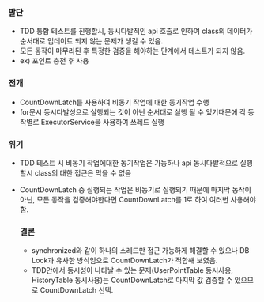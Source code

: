 ### **발단**
- TDD 통합 테스트를 진행할시, 동시다발적인 api 호출로 인하여 class의 데이터가 순서대로 업데이트 되지 않는 문제가 생길 수 있음.
- 모든 동작이 마무리된 후 특정한 검증을 해야하는 단계에서 테스트가 되지 않음.
- ex) 포인트 충전 후 사용

### **전개**
- CountDownLatch를 사용하여 비동기 작업에 대한 동기작업 수행
- for문시 동시다발성으로 실행되는 것이 아닌 순서대로 실행 될 수 있기때문에 각 동작별로 ExecutorService을 사용하여 쓰레드 실행

### **위기**
- TDD 테스트 시 비동기 작업에대한 동기작업은 가능하나 api 동시다발적으로 실행할시 class의 대한 접근은 막을 수 없음
- CountDownLatch 중 실행되는 작업은 비동기로 실행되기 때문에 마지막 동작이 아닌, 모든 동작을 검증해야한다면 CountDownLatch를 1로 하여 여러번 사용해야함.

  ### **결론**
  - synchronized와 같이 하나의 스레드만 접근 가능하게 해결할 수 있으나 DB Lock과 유사한 방식임으로 CountDownLatch가 적합해 보였음.
  - TDD안에서 동시성이 나타날 수 있는 문제(UserPointTable 동시사용, HistoryTable 동시사용)는 CountDownLatch로 마지막 값 검증할 수 있으므로 CountDownLatch 선택.

